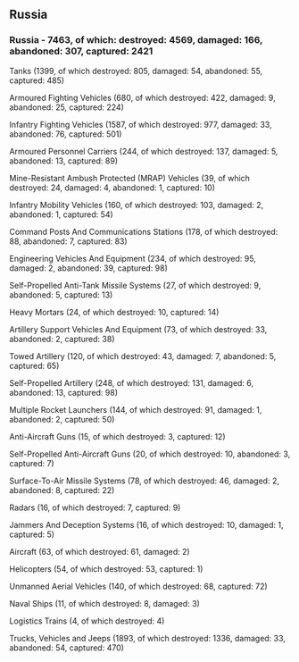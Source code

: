
 
 ## Russia
 
 ### Russia - 7463, of which: destroyed: 4569, damaged: 166, abandoned: 307, captured: 2421

 

 

 Tanks (1399, of which destroyed: 805, damaged: 54, abandoned: 55, captured: 485)

 Armoured Fighting Vehicles (680, of which destroyed: 422, damaged: 9, abandoned: 25, captured: 224)

 Infantry Fighting Vehicles (1587, of which destroyed: 977, damaged: 33, abandoned: 76, captured: 501)

 Armoured Personnel Carriers (244, of which destroyed: 137, damaged: 5, abandoned: 13, captured: 89)

 Mine-Resistant Ambush Protected (MRAP) Vehicles (39, of which destroyed: 24, damaged: 4, abandoned: 1, captured: 10)

 Infantry Mobility Vehicles (160, of which destroyed: 103, damaged: 2, abandoned: 1, captured: 54)

 Command Posts And Communications Stations (178, of which destroyed: 88, abandoned: 7, captured: 83)

 Engineering Vehicles And Equipment (234, of which destroyed: 95, damaged: 2, abandoned: 39, captured: 98)

 Self-Propelled Anti-Tank Missile Systems (27, of which destroyed: 9, abandoned: 5, captured: 13)

 Heavy Mortars (24, of which destroyed: 10, captured: 14)

 Artillery Support Vehicles And Equipment (73, of which destroyed: 33, abandoned: 2, captured: 38)

 Towed Artillery (120, of which destroyed: 43, damaged: 7, abandoned: 5, captured: 65)

 Self-Propelled Artillery (248, of which destroyed: 131, damaged: 6, abandoned: 13, captured: 98)

 Multiple Rocket Launchers (144, of which destroyed: 91, damaged: 1, abandoned: 2, captured: 50)

 Anti-Aircraft Guns (15, of which destroyed: 3, captured: 12)

 Self-Propelled Anti-Aircraft Guns (20, of which destroyed: 10, abandoned: 3, captured: 7)

 Surface-To-Air Missile Systems (78, of which destroyed: 46, damaged: 2, abandoned: 8, captured: 22)

 Radars (16, of which destroyed: 7, captured: 9)

 Jammers And Deception Systems (16, of which destroyed: 10, damaged: 1, captured: 5)

 Aircraft (63, of which destroyed: 61, damaged: 2)

 Helicopters (54, of which destroyed: 53, captured: 1)

 Unmanned Aerial Vehicles (140, of which destroyed: 68, captured: 72)

 Naval Ships (11, of which destroyed: 8, damaged: 3)

 Logistics Trains (4, of which destroyed: 4)

 Trucks, Vehicles and Jeeps (1893, of which destroyed: 1336, damaged: 33, abandoned: 54, captured: 470)


